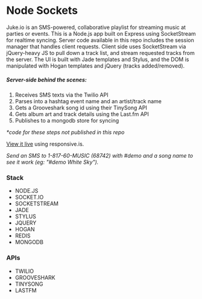Node Sockets
============

Juke.io is an SMS-powered, collaborative playlist for streaming music at parties or events. This is a Node.js app built on Express using SocketStream for realtime syncing. Server code available in this repo includes the session manager that handles client requests. Client side uses SocketStream via jQuery-heavy JS to pull down a track list, and stream requested tracks from the server. The UI is built with Jade templates and Stylus, and the DOM is manipulated with Hogan templates and jQuery (tracks added/removed). 

##### Server-side behind the scenes:

1. Receives SMS texts via the Twilio API
2. Parses into a hashtag event name and an artist/track name
3. Gets a Grooveshark song id using their TinySong API
4. Gets album art and track details using the Last.fm API
5. Publishes to a mongodb store for syncing

_*code for these steps not published in this repo_ 

[View it live](http://responsive.is/juke.io) using responsive.is.

_Send an SMS to 1-817-60-MUSIC (68742) with \#demo and a song name to see it work (eg: "#demo White Sky")._

### Stack
* NODE.JS
* SOCKET.IO
* SOCKETSTREAM
* JADE
* STYLUS
* JQUERY
* HOGAN
* REDIS
* MONGODB

### APIs
* TWILIO
* GROOVESHARK
* TINYSONG
* LASTFM

